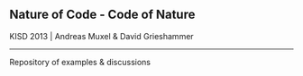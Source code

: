## Nature of Code - Code of Nature
KISD 2013 | Andreas Muxel & David Grieshammer

---
Repository of examples & discussions  